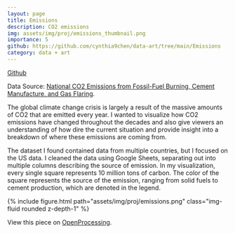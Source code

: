 ```yaml
---
layout: page
title: Emissions
description: CO2 emissions
img: assets/img/proj/emissions_thumbnail.png
importance: 5
github: https://github.com/cynthia9chen/data-art/tree/main/Emissions
category: data + art
---
```


<a href="https://github.com/cynthia9chen/data-art/tree/main/Emissions"><i class="fab fa-github gh-icon"></i> Github</a>

Data Source: <a href="https://cdiac.ess-dive.lbl.gov/ftp/ndp030/nation.1751_2014.ems">National CO2 Emissions from Fossil-Fuel Burning, Cement Manufacture, and Gas Flaring</a>.

The global climate change crisis is largely a result of the massive amounts of CO2 that are emitted every year. I wanted to visualize how CO2 emissions have changed throughout the decades and also give viewers an understanding of how dire the current situation and provide insight into a breakdown of where these emissions are coming from.

The dataset I found contained data from multiple countries, but I focused on the US data. I cleaned the data using Google Sheets, separating out into multiple columns describing the source of emission. In my visualization, every single square represents 10 million tons of carbon. The color of the square represents the source of the emission, ranging from solid fuels to cement production, which are denoted in the legend.


<div class="row justify-content-sm-center">
    <div class="col-sm-12 mt-3 mt-md-0">
        {% include figure.html path="assets/img/proj/emissions.png" class="img-fluid rounded z-depth-1" %}
    </div>
</div>

View this piece on <a href="https://openprocessing.org/sketch/1866689">OpenProcessing</a>.



